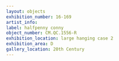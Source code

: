 ```yaml
---
layout: objects
exhibition_number: 16-169
artist_info: 
label: halfpenny conny
object_number: CM.QC.1556-R
exhibition_location: large hanging case 2
exhibition_area: D
gallery_location: 20th Century
---
```


